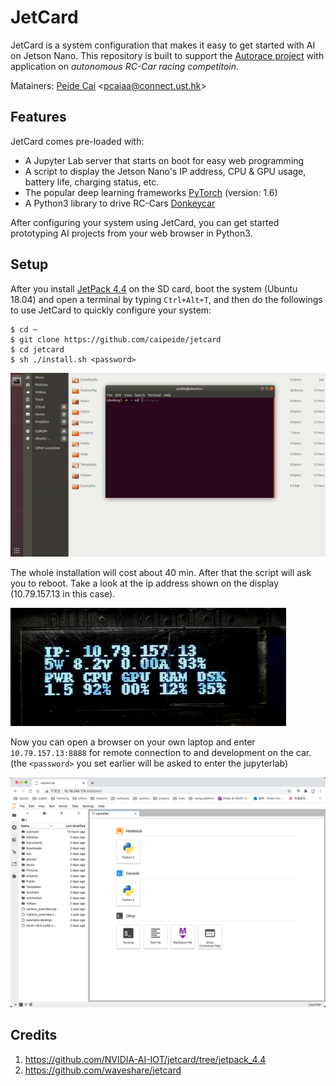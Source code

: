 # JetCard

JetCard is a system configuration that makes it easy to get started with AI on Jetson Nano. This repository is built to support the [Autorace project](https://github.com/caipeide/autorace) with application on *autonomous RC-Car racing competitoin*. 

Matainers: [Peide Cai](https://www.ram-lab.com/people/#mr-peide-cai) &lt;pcaiaa@connect.ust.hk&gt;

## Features
JetCard comes pre-loaded with:

* A Jupyter Lab server that starts on boot for easy web programming
* A script to display the Jetson Nano's IP address, CPU & GPU usage, battery life, charging status, etc.
* The popular deep learning frameworks [PyTorch](https://pytorch.org/) (version: 1.6)
* A Python3 library to drive RC-Cars [Donkeycar](https://github.com/caipeide/donkeycar)

After configuring your system using JetCard, you can get started prototyping AI projects from your web browser in Python3.

## Setup

After you install [JetPack 4.4](https://developer.nvidia.com/jetpack-sdk-44-archive) on the SD card, boot the system (Ubuntu 18.04) and open a terminal by typing `Ctrl+Alt+T`, and then do the followings to use JetCard to quickly configure your system:

```console
$ cd ~
$ git clone https://github.com/caipeide/jetcard
$ cd jetcard
$ sh ./install.sh <password>
```
![Install](images/install.gif)

The whole installation will cost about 40 min. After that the script will ask you to reboot. Take a look at the ip address shown on the display (10.79.157.13 in this case).

![Display on the RC-Car](images/display.jpg)

Now you can open a browser on your own laptop and enter `10.79.157.13:8888` for remote connection to and development on the car. (the `<password>` you set earlier will be asked to enter the jupyterlab)

![JupyterLab](images/jupyterlab.png)

## Credits
1. https://github.com/NVIDIA-AI-IOT/jetcard/tree/jetpack_4.4
2. https://github.com/waveshare/jetcard